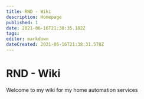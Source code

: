 ```yaml
---
title: RND - Wiki
description: Homepage
published: 1
date: 2021-06-16T21:38:35.182Z
tags: 
editor: markdown
dateCreated: 2021-06-16T21:38:31.578Z
---
```


# RND - Wiki
Welcome to my wiki for my home automation services